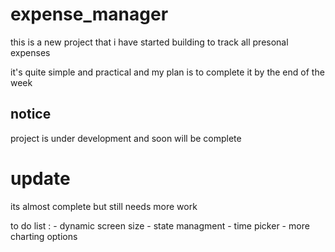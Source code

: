 # expense_manager

this is a new project that i have started building to track all presonal expenses 

it's quite simple and practical and my plan is to complete it by the end of the week 

## notice

project is under development and soon will be complete

# update 

its almost complete but still needs more work 

to do list : 
        - dynamic screen size 
        - state managment
        - time picker
        - more charting options 
        
